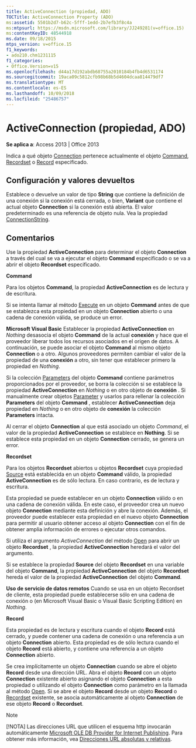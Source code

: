 ```yaml
---
title: ActiveConnection (propiedad, ADO)
TOCTitle: ActiveConnection Property (ADO)
ms:assetid: 5501b2d7-b62c-5fff-1edd-2b7efb3f8c4a
ms:mtpsurl: https://msdn.microsoft.com/library/JJ249281(v=office.15)
ms:contentKeyID: 48544918
ms.date: 09/18/2015
mtps_version: v=office.15
f1_keywords:
- ado210.chm1231115
f1_categories:
- Office.Version=v15
ms.openlocfilehash: d44a17d192abdb68755a2010184b4fb4d6531174
ms.sourcegitcommit: 19aca09c5812cfb98b68b5d4604dcaa814479df7
ms.translationtype: MT
ms.contentlocale: es-ES
ms.lasthandoff: 10/09/2018
ms.locfileid: "25486757"
---
```

# <a name="activeconnection-property-ado"></a>ActiveConnection (propiedad, ADO)


**Se aplica a**: Access 2013 | Office 2013

Indica a qué objeto [Connection](connection-object-ado.md) pertenece actualmente el objeto [Command](command-object-ado.md), [Recordset](recordset-object-ado.md) o [Record](record-object-ado.md) especificado.

## <a name="settings-and-return-values"></a>Configuración y valores devueltos

Establece o devuelve un valor de tipo **String** que contiene la definición de una conexión si la conexión está cerrada, o bien, **Variant** que contiene el actual objeto **Connection** si la conexión está abierta. El valor predeterminado es una referencia de objeto nula. Vea la propiedad [ConnectionString](connectionstring-property-ado.md).

## <a name="remarks"></a>Comentarios

Use la propiedad **ActiveConnection** para determinar el objeto **Connection** a través del cual se va a ejecutar el objeto **Command** especificado o se va a abrir el objeto **Recordset** especificado.

**Command**

Para los objetos **Command**, la propiedad **ActiveConnection** es de lectura y de escritura.

Si se intenta llamar al método [Execute](https://msdn.microsoft.com/library/jj248785\(v=office.15\)) en un objeto **Command** antes de que se establezca esta propiedad en un objeto **Connection** abierto o una cadena de conexión válida, se produce un error.

**Microsoft Visual Basic** Establecer la propiedad **ActiveConnection** en *Nothing* desasocia el objeto **Command** de la actual **conexión** y hace que el proveedor liberar todos los recursos asociados en el origen de datos. A continuación, se puede asociar el objeto **Command** al mismo objeto **Connection** o a otro. Algunos proveedores permiten cambiar el valor de la propiedad de una **conexión** a otro, sin tener que establecer primero la propiedad en *Nothing*.

Si la colección [Parameters](parameters-collection-ado.md) del objeto **Command** contiene parámetros proporcionados por el proveedor, se borra la colección si se establece la propiedad **ActiveConnection** en *Nothing* o en otro objeto de **conexión** . Si manualmente crear objetos [Parameter](parameter-object-ado.md) y usarlos para rellenar la colección **Parameters** del objeto **Command** , establecer **ActiveConnection** deja propiedad en *Nothing* o en otro objeto de **conexión** la colección **Parameters** intacta.

Al cerrar el objeto **Connection** al que está asociado un objeto *Command*, el valor de la propiedad **ActiveConnection** se establece en **Nothing**. Si se establece esta propiedad en un objeto **Connection** cerrado, se genera un error.

**Recordset**

Para los objetos **Recordset** abiertos u objetos **Recordset** cuya propiedad [Source](source-property-ado-recordset.md) está establecida en un objeto **Command** válido, la propiedad **ActiveConnection** es de sólo lectura. En caso contrario, es de lectura y escritura.

Esta propiedad se puede establecer en un objeto **Connection** válido o en una cadena de conexión válida. En este caso, el proveedor crea un nuevo objeto **Connection** mediante esta definición y abre la conexión. Además, el proveedor puede establecer esta propiedad en el nuevo objeto **Connection** para permitir al usuario obtener acceso al objeto **Connection** con el fin de obtener amplia información de errores o ejecutar otros comandos.

Si utiliza el argumento *ActiveConnection* del método [Open](open-method-ado-recordset.md) para abrir un objeto **Recordset** , la propiedad **ActiveConnection** heredará el valor del argumento.

Si se establece la propiedad **Source** del objeto **Recordset** en una variable del objeto **Command**, la propiedad **ActiveConnection** del objeto **Recordset** hereda el valor de la propiedad **ActiveConnection** del objeto **Command**.

**Uso de servicio de datos remotos** Cuando se usa en un objeto Recordset de cliente, esta propiedad puede establecerse sólo en una cadena de conexión o (en Microsoft Visual Basic o Visual Basic Scripting Edition) en *Nothing*.

**Record**

Esta propiedad es de lectura y escritura cuando el objeto **Record** está cerrado, y puede contener una cadena de conexión o una referencia a un objeto **Connection** abierto. Esta propiedad es de sólo lectura cuando el objeto **Record** está abierto, y contiene una referencia a un objeto **Connection** abierto.

Se crea implícitamente un objeto **Connection** cuando se abre el objeto **Record** desde una dirección URL. Abra el objeto **Record** con un objeto **Connection** existente abierto asignando el objeto **Connection** a esta propiedad o utilizando el objeto **Connection** como parámetro en la llamada al método [Open](open-method-ado-record.md). Si se abre el objeto **Record** desde un objeto **Record** o [Recordset](recordset-object-ado.md) existente, se asocia automáticamente al objeto **Connection** de ese objeto **Record** o **Recordset**.


> [!NOTE]
> <P>[!NOTA] Las direcciones URL que utilicen el esquema http invocarán automáticamente <A href="microsoft-ole-db-provider-for-internet-publishing.md">Microsoft OLE DB Provider for Internet Publishing</A>. Para obtener más información, vea <A href="absolute-and-relative-urls.md">Direcciones URL absolutas y relativas</A>.</P>



